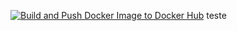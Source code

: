 [![Build and Push Docker Image to Docker Hub](https://github.com/Matheus-Vicenzi/clarim/actions/workflows/docker-publish.yaml/badge.svg)](https://github.com/Matheus-Vicenzi/clarim/actions/workflows/docker-publish.yaml)
teste
